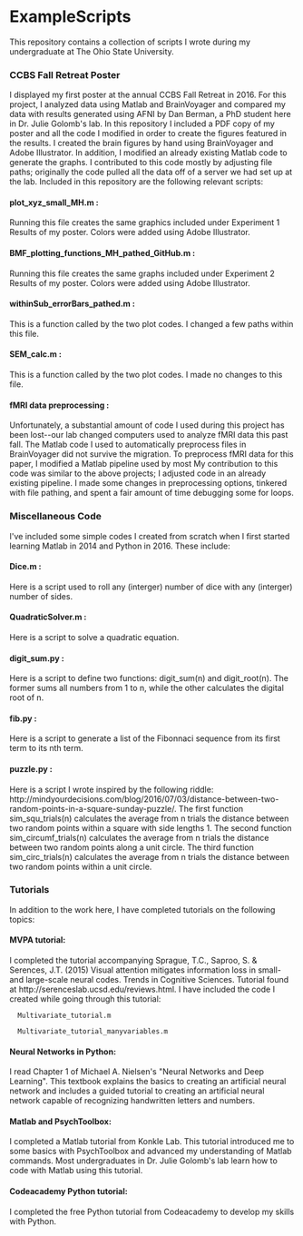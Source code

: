 # ExampleScripts
This repository contains a collection of scripts I wrote during my undergraduate at The Ohio State University.

<h3>CCBS Fall Retreat Poster </h3>
I displayed my first poster at the annual CCBS Fall Retreat in 2016. For this project, I analyzed data using Matlab and BrainVoyager and compared my data with results generated using AFNI by Dan Berman, a PhD student here in Dr. Julie Golomb's lab. In this repository I included a PDF copy of my poster and all the code I modified in order to create the figures featured in the results. I created the brain figures by hand using BrainVoyager and Adobe Illustrator. In addition, I modified an already existing Matlab code to generate the graphs. I contributed to this code mostly by adjusting file paths; originally the code pulled all the data off of a server we had set up at the lab. Included in this repository are the following relevant scripts:

   <h4>plot_xyz_small_MH.m : </h4>
   Running this file creates the same graphics included under Experiment 1 Results of my poster. Colors were added using Adobe Illustrator. 

   <h4>BMF_plotting_functions_MH_pathed_GitHub.m : </h4>
   Running this file creates the same graphs included under Experiment 2 Results of my poster. Colors were added using Adobe Illustrator. 

   <h4>withinSub_errorBars_pathed.m : </h4>
   This is a function called by the two plot codes. I changed a few paths within this file. 

   <h4>SEM_calc.m : </h4>
   This is a function called by the two plot codes. I made no changes to this file. 

   <h4>fMRI data preprocessing :</h4>
Unfortunately, a substantial amount of code I used during this project has been lost--our lab changed computers used to analyze fMRI data this past fall. The Matlab code I used to automatically preprocess files in BrainVoyager did not survive the migration. To preprocess fMRI data for this paper, I modified a Matlab pipeline used by most My contribution to this code was similar to the above projects; I adjusted code in an already existing pipeline. I made some changes in preprocessing options, tinkered with file pathing, and spent a fair amount of time debugging some for loops. 

<h3>Miscellaneous Code</h3> 
I've included some simple codes I created from scratch when I first started learning Matlab in 2014 and Python in 2016. These include: 

   <h4>Dice.m : </h4>
   Here is a script used to roll any (interger) number of dice with any (interger) number of sides. 

   <h4>QuadraticSolver.m : </h4>
   Here is a script to solve a quadratic equation. 

   <h4>digit_sum.py : </h4>
   Here is a script to define two functions: digit_sum(n) and digit_root(n). The former sums all numbers from 1 to n, while the other calculates the digital root of n. 

   <h4>fib.py : </h4>
   Here is a script to generate a list of the Fibonnaci sequence from its first term to its nth term. 

   <h4>puzzle.py : </h4>
   Here is a script I wrote inspired by the following riddle: http://mindyourdecisions.com/blog/2016/07/03/distance-between-two-random-points-in-a-square-sunday-puzzle/. The first function sim_squ_trials(n) calculates the average from n trials the distance between two random points within a square with side lengths 1. The second function sim_circumf_trials(n) calculates the average from n trials the distance between two random points along a unit circle. The third function sim_circ_trials(n) calculates the average from n trials the distance between two random points within a unit circle. 

<h3>Tutorials </h3>

In addition to the work here, I have completed tutorials on the following topics:
   
   <h4>MVPA tutorial: </h4>
   I completed the tutorial accompanying Sprague, T.C., Saproo, S. & Serences, J.T. (2015) Visual attention mitigates information loss in small- and large-scale neural codes. Trends in Cognitive Sciences. Tutorial found at http://serenceslab.ucsd.edu/reviews.html. I have included the code I created while going through this tutorial:
      
      Multivariate_tutorial.m
      
      Multivariate_tutorial_manyvariables.m
   
   <h4>Neural Networks in Python: </h4>
   I read Chapter 1 of Michael A. Nielsen's "Neural Networks and Deep Learning". This textbook explains the basics to creating an artificial neural network and includes a guided tutorial to creating an artificial neural network capable of recognizing handwritten letters and numbers. 
   
   <h4>Matlab and PsychToolbox: </h4>
   I completed a Matlab tutorial from Konkle Lab. This tutorial introduced me to some basics with PsychToolbox and advanced my understanding of Matlab commands. Most undergraduates in Dr. Julie Golomb's lab learn how to code with Matlab using this tutorial. 
   
   <h4>Codeacademy Python tutorial: </h4>
   I completed the free Python tutorial from Codeacademy to develop my skills with Python.  
